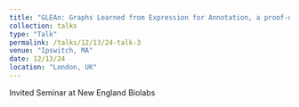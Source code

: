 ```yaml
---
title: "GLEAn: Graphs Learned from Expression for Annotation, a proof-of -oncept study in staphylococci"
collection: talks
type: "Talk"
permalink: /talks/12/13/24-talk-3
venue: "Ipswitch, MA"
date: 12/13/24
location: "London, UK"
---
```


Invited Seminar at New England Biolabs
